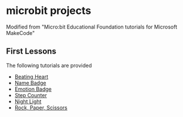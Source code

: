 # microbit projects

Modified from "Micro:bit Educational Foundation tutorials for Microsoft MakeCode"


## First Lessons

The following tutorials are provided

 * [Beating Heart](https://makecode.microbit.org/#tutorial:github:yanluo/microbit-projects/first-lessons/beating-heart)
 * [Name Badge](https://makecode.microbit.org/#tutorial:github:yanluo/microbit-projects/first-lessons/name-badge)
 * [Emotion Badge](https://makecode.microbit.org/#tutorial:github:yanluo/microbit-projects/first-lessons/emotion-badge)
 * [Step Counter](https://makecode.microbit.org/#tutorial:github:yanluo/microbit-projects/first-lessons/step-counter)
 * [Night Light](https://makecode.microbit.org/#tutorial:github:yanluo/microbit-projects/first-lessons/night-light)
 * [Rock, Paper, Scissors](https://makecode.microbit.org/#tutorial:github:yanluo/microbit-projects/first-lessons/rock-paper-scissors)
